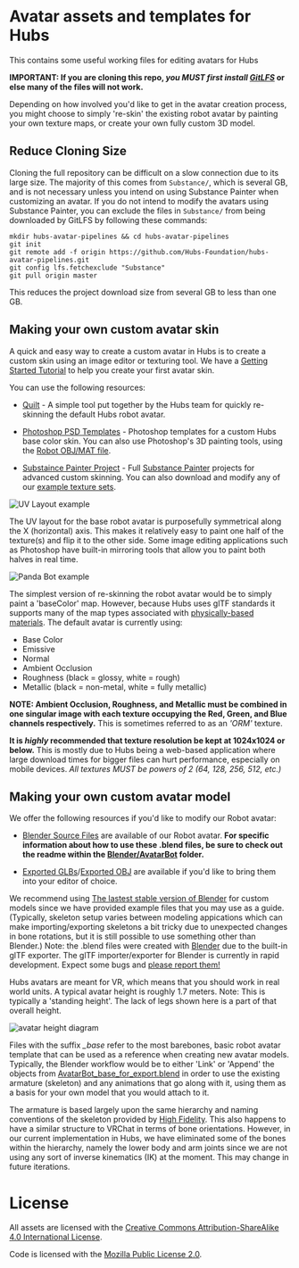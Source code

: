 # Avatar assets and templates for Hubs

This contains some useful working files for editing avatars for Hubs

**IMPORTANT: If you are cloning this repo, _you MUST first install [GitLFS](https://git-lfs.github.com/)_ or else many of the files will not work.**

Depending on how involved you'd like to get in the avatar creation process, you might choose to simply 're-skin' the existing robot avatar by painting your own texture maps, or create your own fully custom 3D model.

## Reduce Cloning Size

Cloning the full repository can be difficult on a slow connection due to its large size. The majority of this comes from `Substance/`, which is several GB, and is not necessary unless you intend on using Substance Painter when customizing an avatar. If you do not intend to modify the avatars using Substance Painter, you can exclude the files in `Substance/` from being downloaded by GitLFS by following these commands:

```
mkdir hubs-avatar-pipelines && cd hubs-avatar-pipelines
git init
git remote add -f origin https://github.com/Hubs-Foundation/hubs-avatar-pipelines.git
git config lfs.fetchexclude "Substance"
git pull origin master
```

This reduces the project download size from several GB to less than one GB.

## Making your own custom avatar skin

A quick and easy way to create a custom avatar in Hubs is to create a custom skin using an image editor or texturing tool. We have a [Getting Started Tutorial](https://docs.google.com/document/d/1K1Eos1sjqN4N9lPlYQfvU53v8f1HxmdTZRjH4RLrGq8/edit) to help you create your first avatar skin.

You can use the following resources:

- [Quilt](https://tryquilt.io/) - A simple tool put together by the Hubs team for quickly re-skinning the default Hubs robot avatar.

- [Photoshop PSD Templates](Photoshop) - Photoshop templates for a custom Hubs base color skin. You can also use Photoshop's 3D painting tools, using the [Robot OBJ/MAT file](https://github.com/j-conrad/hubs-avatar-pipelines/tree/master/Other%20model%20formats).

- [Substaince Painter Project](Substance) - Full [Substance Painter](https://www.allegorithmic.com/products/substance-painter) projects for advanced custom skinning. You can also download and modify any of our [example texture sets](Exported%20Texture%20Sets).

![UV Layout example](docs/UVLayout.jpg)

The UV layout for the base robot avatar is purposefully symmetrical along the X (horizontal) axis. This makes it relatively easy to paint one half of the texture(s) and flip it to the other side. Some image editing applications such as Photoshop have built-in mirroring tools that allow you to paint both halves in real time.

![Panda Bot example](docs/PandaBot.jpg)

The simplest version of re-skinning the robot avatar would be to simply paint a 'baseColor' map. However, because Hubs uses glTF standards it supports many of the map types associated with [physically-based materials](https://www.allegorithmic.com/pbr-guide).
The default avatar is currently using:

- Base Color
- Emissive
- Normal
- Ambient Occlusion
- Roughness (black = glossy, white = rough)
- Metallic (black = non-metal, white = fully metallic)

**NOTE: Ambient Occlusion, Roughness, and Metallic must be combined in one singular image with each texture occupying the Red, Green, and Blue channels respectively.** This is sometimes referred to as an _'ORM'_ texture.

**It is _highly_ recommended that texture resolution be kept at 1024x1024 or below.** This is mostly due to Hubs being a web-based application where large download times for bigger files can hurt performance, especially on mobile devices. _All textures MUST be powers of 2 (64, 128, 256, 512, etc.)_

## Making your own custom avatar model

We offer the following resources if you'd like to modify our Robot avatar:

- [Blender Source Files](Blender/AvatarBot) are available of our Robot avatar. **For specific information about how to use these .blend files, be sure to check out the readme within the [Blender/AvatarBot](/Blender/AvatarBot) folder.**

- [Exported GLBs](Exported%20GLB%20models)/[Exported OBJ](Other%20model%20formats) are available if you'd like to bring them into your editor of choice.

We recommend using [The lastest stable version of Blender](https://builder.blender.org/download/) for custom models since we have provided example files that you may use as a guide. (Typically, skeleton setup varies between modeling appications which can make importing/exporting skeletons a bit tricky due to unexpected changes in bone rotations, but it is still possible to use something other than Blender.) Note: the .blend files were created with [Blender](https://builder.blender.org/download/) due to the built-in glTF exporter. The glTF importer/exporter for Blender is currently in rapid development. Expect some bugs and [please report them!](https://github.com/KhronosGroup/glTF-Blender-IO/issues)

Hubs avatars are meant for VR, which means that you should work in real world units. A typical avatar height is roughly 1.7 meters. Note: This is typically a 'standing height'. The lack of legs shown here is a part of that overall height.

![avatar height diagram](docs/avatarHeight.jpg)

Files with the suffix _\_base_ refer to the most barebones, basic robot avatar template that can be used as a reference when creating new avatar models. Typically, the Blender workflow would be to either 'Link' or 'Append' the objects from [AvatarBot_base_for_export.blend](/Blender/AvatarBot) in order to use the existing armature (skeleton) and any animations that go along with it, using them as a basis for your own model that you would attach to it.

The armature is based largely upon the same hierarchy and naming conventions of the skeleton provided by [High Fidelity](https://docs.highfidelity.com/en/rc80/create/avatars/avatar-standards.html#skeleton). This also happens to have a similar structure to VRChat in terms of bone orientations.
However, in our current implementation in Hubs, we have eliminated some of the bones within the hierarchy, namely the lower body and arm joints since we are not using any sort of inverse kinematics (IK) at the moment. This may change in future iterations.

# License

All assets are licensed with the [Creative Commons Attribution-ShareAlike 4.0 International License](https://creativecommons.org/licenses/by-sa/4.0/).

Code is licensed with the [Mozilla Public License 2.0](https://www.mozilla.org/en-US/MPL/).
